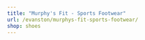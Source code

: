 ```yaml
---
title: "Murphy's Fit - Sports Footwear"
url: /evanston/murphys-fit-sports-footwear/
shop: shoes
---
```

